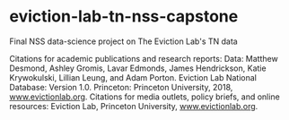 # eviction-lab-tn-nss-capstone
Final NSS data-science project on The Eviction Lab's TN data

Citations for academic publications and research reports:
Data: Matthew Desmond, Ashley Gromis, Lavar Edmonds, James Hendrickson, Katie Krywokulski, Lillian Leung, and Adam Porton. Eviction Lab National Database: Version 1.0. Princeton: Princeton University, 2018, www.evictionlab.org.
Citations for media outlets, policy briefs, and online resources:
Eviction Lab, Princeton University, www.evictionlab.org.
